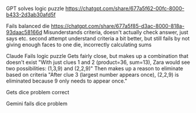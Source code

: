 
GPT solves logic puzzle
https://chatgpt.com/share/677a5f62-00fc-8000-b433-2d3ab30afd5f

Fails balanced die
https://chatgpt.com/share/677a5f85-d3ac-8000-818a-93daac58166d
Misunderstands criteria, doesn't actually check answer, just says etc.
second attempt understand criteria a bit better, but still fails by not giving enough faces to one die, incorrectly calculating sums


Claude
Fails logic puzzle
Gets fairly close, but makes up a combination that doesn't exist 
"With just clues 1 and 2 (product=36, sum=13), Zara would see two possibilities:
(1,3,9) and (2,2,9)"
Then makes up a reason to eliminate based on criteria "After clue 3 (largest number appears once), (2,2,9) is eliminated because 9 only needs to appear once."

Gets dice problem correct



Gemini
fails dice problem